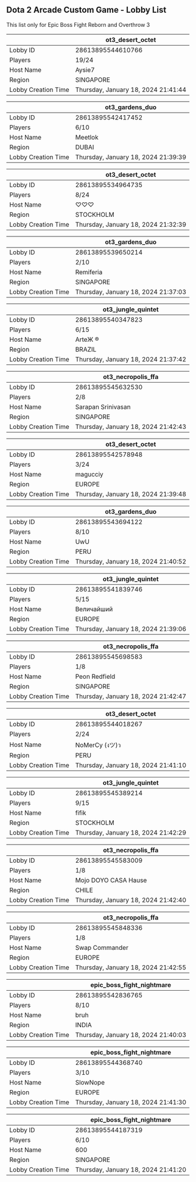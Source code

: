## Dota 2 Arcade Custom Game - Lobby List

This list only for Epic Boss Fight Reborn and Overthrow 3

|  | ot3_desert_octet |
| ------ | ------ |
| Lobby ID | 28613895544610766 |
| Players | 19/24 |
| Host Name | Aysie7 |
| Region | SINGAPORE |
| Lobby Creation Time | Thursday, January 18, 2024 21:41:44 |


|  | ot3_gardens_duo |
| ------ | ------ |
| Lobby ID | 28613895542417452 |
| Players | 6/10 |
| Host Name | Meetlok |
| Region | DUBAI |
| Lobby Creation Time | Thursday, January 18, 2024 21:39:39 |


|  | ot3_desert_octet |
| ------ | ------ |
| Lobby ID | 28613895534964735 |
| Players | 8/24 |
| Host Name | ♡♡♡ |
| Region | STOCKHOLM |
| Lobby Creation Time | Thursday, January 18, 2024 21:32:39 |


|  | ot3_gardens_duo |
| ------ | ------ |
| Lobby ID | 28613895539650214 |
| Players | 2/10 |
| Host Name | Remiferia |
| Region | SINGAPORE |
| Lobby Creation Time | Thursday, January 18, 2024 21:37:03 |


|  | ot3_jungle_quintet |
| ------ | ------ |
| Lobby ID | 28613895540347823 |
| Players | 6/15 |
| Host Name | ArteЖ ® |
| Region | BRAZIL |
| Lobby Creation Time | Thursday, January 18, 2024 21:37:42 |


|  | ot3_necropolis_ffa |
| ------ | ------ |
| Lobby ID | 28613895545632530 |
| Players | 2/8 |
| Host Name | Sarapan Srinivasan |
| Region | SINGAPORE |
| Lobby Creation Time | Thursday, January 18, 2024 21:42:43 |


|  | ot3_desert_octet |
| ------ | ------ |
| Lobby ID | 28613895542578948 |
| Players | 3/24 |
| Host Name | magucciy |
| Region | EUROPE |
| Lobby Creation Time | Thursday, January 18, 2024 21:39:48 |


|  | ot3_gardens_duo |
| ------ | ------ |
| Lobby ID | 28613895543694122 |
| Players | 8/10 |
| Host Name | UwU |
| Region | PERU |
| Lobby Creation Time | Thursday, January 18, 2024 21:40:52 |


|  | ot3_jungle_quintet |
| ------ | ------ |
| Lobby ID | 28613895541839746 |
| Players | 5/15 |
| Host Name | Величайший |
| Region | EUROPE |
| Lobby Creation Time | Thursday, January 18, 2024 21:39:06 |


|  | ot3_necropolis_ffa |
| ------ | ------ |
| Lobby ID | 28613895545698583 |
| Players | 1/8 |
| Host Name | Peon Redfield |
| Region | SINGAPORE |
| Lobby Creation Time | Thursday, January 18, 2024 21:42:47 |


|  | ot3_desert_octet |
| ------ | ------ |
| Lobby ID | 28613895544018267 |
| Players | 2/24 |
| Host Name | NoMerCy (งツ)ว |
| Region | PERU |
| Lobby Creation Time | Thursday, January 18, 2024 21:41:10 |


|  | ot3_jungle_quintet |
| ------ | ------ |
| Lobby ID | 28613895545389214 |
| Players | 9/15 |
| Host Name | fifik |
| Region | STOCKHOLM |
| Lobby Creation Time | Thursday, January 18, 2024 21:42:29 |


|  | ot3_necropolis_ffa |
| ------ | ------ |
| Lobby ID | 28613895545583009 |
| Players | 1/8 |
| Host Name | Mojo DOYO CASA Hause |
| Region | CHILE |
| Lobby Creation Time | Thursday, January 18, 2024 21:42:40 |


|  | ot3_necropolis_ffa |
| ------ | ------ |
| Lobby ID | 28613895545848336 |
| Players | 1/8 |
| Host Name | Swap Commander |
| Region | EUROPE |
| Lobby Creation Time | Thursday, January 18, 2024 21:42:55 |


|  | epic_boss_fight_nightmare |
| ------ | ------ |
| Lobby ID | 28613895542836765 |
| Players | 8/10 |
| Host Name | bruh |
| Region | INDIA |
| Lobby Creation Time | Thursday, January 18, 2024 21:40:03 |


|  | epic_boss_fight_nightmare |
| ------ | ------ |
| Lobby ID | 28613895544368740 |
| Players | 3/10 |
| Host Name | SlowNope |
| Region | EUROPE |
| Lobby Creation Time | Thursday, January 18, 2024 21:41:30 |


|  | epic_boss_fight_nightmare |
| ------ | ------ |
| Lobby ID | 28613895544187319 |
| Players | 6/10 |
| Host Name | 600 |
| Region | SINGAPORE |
| Lobby Creation Time | Thursday, January 18, 2024 21:41:20 |


